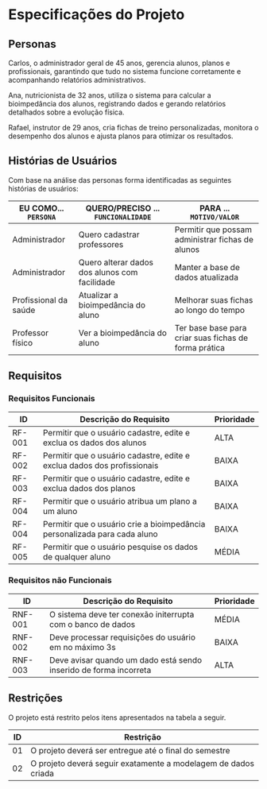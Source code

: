 # Especificações do Projeto


## Personas

Carlos, o administrador geral de 45 anos, gerencia alunos, planos e profissionais, garantindo que tudo no sistema funcione corretamente e acompanhando relatórios administrativos.

Ana, nutricionista de 32 anos, utiliza o sistema para calcular a bioimpedância dos alunos, registrando dados e gerando relatórios detalhados sobre a evolução física.

Rafael, instrutor de 29 anos, cria fichas de treino personalizadas, monitora o desempenho dos alunos e ajusta planos para otimizar os resultados.

## Histórias de Usuários

Com base na análise das personas forma identificadas as seguintes histórias de usuários:

|EU COMO... `PERSONA`  | QUERO/PRECISO ... `FUNCIONALIDADE`            |PARA ... `MOTIVO/VALOR`                                |
|----------------------|-----------------------------------------------|-------------------------------------------------------|
|Administrador         | Quero cadastrar professores                   | Permitir que possam administrar fichas de alunos      |
|Administrador         | Quero alterar dados dos alunos com facilidade | Manter a base de dados atualizada                     |
|Profissional da saúde | Atualizar a bioimpedância do aluno            | Melhorar suas fichas ao longo do tempo                |
|Professor físico      | Ver a bioimpedância do aluno                  | Ter base base para criar suas fichas de forma prática |

## Requisitos

### Requisitos Funcionais

|ID    | Descrição do Requisito  | Prioridade |
|------|-----------------------------------------|----|
|RF-001| Permitir que o usuário cadastre, edite e exclua os dados dos alunos | ALTA |
|RF-002| Permitir que o usuário cadastre, edite e exclua dados dos profissionais | BAIXA | 
|RF-003| Permitir que o usuário cadastre, edite e exclua dados dos planos | BAIXA |
|RF-004| Permitir que o usuário atribua um plano a um aluno | BAIXA | 
|RF-004| Permitir que o usuário crie a bioimpedância personalizada para cada aluno | BAIXA | 
|RF-005| Permitir que o usuário pesquise os dados de qualquer aluno   | MÉDIA |

### Requisitos não Funcionais

|ID     | Descrição do Requisito  |Prioridade |
|-------|-------------------------|----|
|RNF-001| O sistema deve ter conexão initerrupta com o banco de dados | MÉDIA | 
|RNF-002| Deve processar requisições do usuário em no máximo 3s |  BAIXA | 
|RNF-003| Deve avisar quando um dado está sendo inserido de forma incorreta | ALTA | 


## Restrições

O projeto está restrito pelos itens apresentados na tabela a seguir.

|ID| Restrição                                             |
|--|-------------------------------------------------------|
|01| O projeto deverá ser entregue até o final do semestre |
|02| O projeto deverá seguir exatamente a modelagem de dados criada        |

